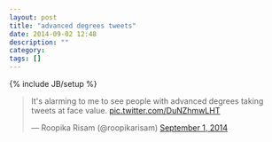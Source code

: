 ```yaml
---
layout: post
title: "advanced degrees tweets"
date: 2014-09-02 12:48
description: ""
category: 
tags: []
---
```

{% include JB/setup %}

<blockquote class="twitter-tweet" lang="en"><p>It&#39;s alarming to me to see people with advanced degrees taking tweets at face value. <a href="http://t.co/DuNZhmwLHT">pic.twitter.com/DuNZhmwLHT</a></p>&mdash; Roopika Risam (@roopikarisam) <a href="https://twitter.com/roopikarisam/statuses/506480708496654336">September 1, 2014</a></blockquote>
<script async src="//platform.twitter.com/widgets.js" charset="utf-8"></script>